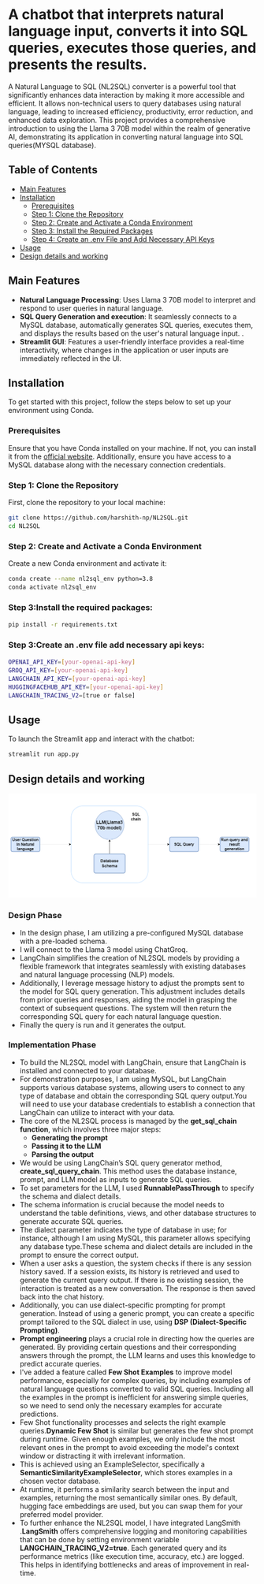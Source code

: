 # A chatbot that interprets natural language input, converts it into SQL queries, executes those queries, and presents the results.
A Natural Language to SQL (NL2SQL) converter is a powerful tool that significantly enhances data interaction by making it more accessible and efficient. It allows non-technical users to query databases using natural language, leading to increased efficiency, productivity, error reduction, and enhanced data exploration.
This project provides a comprehensive introduction to using the Llama 3 70B model within the realm of generative AI, demonstrating its application in converting natural language into  SQL queries(MYSQL database).

## Table of Contents

- [Main Features](#main-features)
- [Installation](#installation)
  - [Prerequisites](#prerequisites)
  - [Step 1: Clone the Repository](#step-1-clone-the-repository)
  - [Step 2: Create and Activate a Conda Environment](#step-2-create-and-activate-a-conda-environment)
  - [Step 3: Install the Required Packages](#step-3-install-the-required-packages)
  - [Step 4: Create an .env File and Add Necessary API Keys](#step-4-create-an-env-file-and-add-necessary-api-keys)
- [Usage](#usage)
- [Design details and working](#design-details-and-working)



## Main Features
- **Natural Language Processing**: Uses Llama 3 70B model to interpret and respond to user queries in natural language.
- **SQL Query Generation and execution**: It seamlessly connects to a MySQL database, automatically generates SQL queries, executes them, and displays the results based on the user's natural language input. .
- **Streamlit GUI**: Features a user-friendly interface provides a real-time interactivity, where changes in the application or user inputs are immediately reflected in the UI.


## Installation
To get started with this project, follow the steps below to set up your environment using Conda.

### Prerequisites

Ensure that you have Conda installed on your machine. If not, you can install it from the [official website](https://docs.conda.io/en/latest/miniconda.html).
Additionally, ensure you have access to a MySQL database along with the necessary connection credentials.

### Step 1: Clone the Repository

First, clone the repository to your local machine:

```bash
git clone https://github.com/harshith-np/NL2SQL.git
cd NL2SQL
```
### Step 2: Create and Activate a Conda Environment
Create a new Conda environment and activate it:
```bash
conda create --name nl2sql_env python=3.8
conda activate nl2sql_env
```

### Step 3:Install the required packages:

```bash
pip install -r requirements.txt
```

### Step 3:Create an .env file add necessary api keys:

```bash
OPENAI_API_KEY=[your-openai-api-key]
GROQ_API_KEY=[your-openai-api-key]
LANGCHAIN_API_KEY=[your-openai-api-key]
HUGGINGFACEHUB_API_KEY=[your-openai-api-key]
LANGCHAIN_TRACING_V2=[true or false]
```

## Usage
To launch the Streamlit app and interact with the chatbot:

```bash
streamlit run app.py
```

## Design details and working

![Chatbot Architecture](./uploads/architecture_nl2sql.png)
### Design Phase
- In the design phase, I am utilizing a pre-configured MySQL database with a pre-loaded schema.
- I will connect to the Llama 3 model using ChatGroq.
- LangChain simplifies the creation of NL2SQL models by providing a flexible framework that integrates seamlessly with existing databases and natural language processing (NLP) models.
- Additionally, I leverage message history to adjust the prompts sent to the model for SQL query generation. This adjustment includes details from prior queries and responses, aiding the model in grasping the context of subsequent questions. The system will then return the corresponding SQL query for each natural language question.
- Finally the query is run and it generates the output.
### Implementation Phase
- To build the NL2SQL model with LangChain, ensure that LangChain is installed and connected to your database.
- For demonstration purposes, I am using MySQL, but LangChain supports various database systems, allowing users to connect to any type of database and obtain the corresponding SQL query output.You will need to use your database credentials to establish a connection that LangChain can utilize to interact with your data.
- The core of the NL2SQL process is managed by the **get_sql_chain function**, which involves three major steps:
  -  **Generating the prompt**
  -  **Passing it to the LLM**
  -  **Parsing the output**
-  We would be using LangChain’s SQL query generator method, **create_sql_query_chain**. This method uses the database instance, prompt, and LLM model as inputs to generate SQL queries.
- To set parameters for the LLM, I used **RunnablePassThrough** to specify the schema and dialect details.
- The schema information is crucial because the model needs to understand the table definitions, views, and other database structures to generate accurate SQL queries.
- The dialect parameter indicates the type of database in use; for instance, although I am using MySQL, this parameter allows specifying any database type.These schema and dialect details are included in the prompt to ensure the correct output.
- When a user asks a question, the system checks if there is any session history saved. If a session exists, its history is retrieved and used to generate the current query output. If there is no existing session, the interaction is treated as a new conversation. The response is then saved back into the chat history.
- Additionally, you can use dialect-specific prompting for prompt generation. Instead of using a generic prompt, you can create a specific prompt tailored to the SQL dialect in use, using **DSP (Dialect-Specific Prompting)**.
- **Prompt engineering** plays a crucial role in directing how the queries are generated. By providing certain questions and their corresponding answers through the prompt, the LLM learns and uses this knowledge to predict accurate queries.
- I've added a feature called **Few Shot Examples** to improve model performance, especially for complex queries, by including examples of natural language questions converted to valid SQL queries. Including all the examples in the prompt is inefficient for answering simple queries, so we need to send only the necessary examples for accurate predictions.
- Few Shot functionality processes and selects the right example queries.**Dynamic Few Shot** is similar but generates the few shot prompt during runtime. Given enough examples, we only include the most relevant ones in the prompt to avoid exceeding the model's context window or distracting it with irrelevant information.
- This is achieved using an ExampleSelector, specifically a **SemanticSimilarityExampleSelector**, which stores examples in a chosen vector database.
- At runtime, it performs a similarity search between the input and examples, returning the most semantically similar ones. By default, hugging face embeddings are used, but you can swap them for your preferred model provider.
- To further enhance the NL2SQL model, I have integrated LangSmith .**LangSmith** offers comprehensive logging and monitoring capabilities that can be done by setting environment variable **LANGCHAIN_TRACING_V2=true**. Each generated query and its performance metrics (like execution time, accuracy, etc.) are logged. This helps in identifying bottlenecks and areas of improvement in real-time. 
